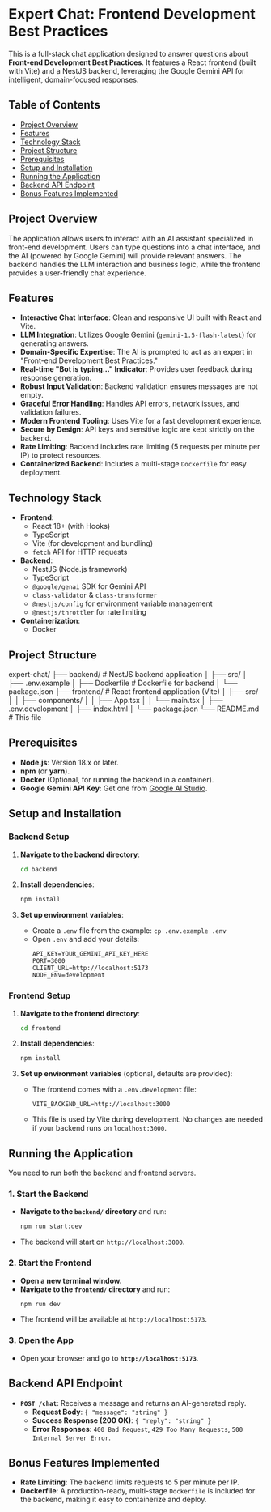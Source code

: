 # Expert Chat: Frontend Development Best Practices

This is a full-stack chat application designed to answer questions about **Front-end Development Best Practices**. It features a React frontend (built with Vite) and a NestJS backend, leveraging the Google Gemini API for intelligent, domain-focused responses.

## Table of Contents

- [Project Overview](#project-overview)
- [Features](#features)
- [Technology Stack](#technology-stack)
- [Project Structure](#project-structure)
- [Prerequisites](#prerequisites)
- [Setup and Installation](#setup-and-installation)
- [Running the Application](#running-the-application)
- [Backend API Endpoint](#backend-api-endpoint)
- [Bonus Features Implemented](#bonus-features-implemented)

## Project Overview

The application allows users to interact with an AI assistant specialized in front-end development. Users can type questions into a chat interface, and the AI (powered by Google Gemini) will provide relevant answers. The backend handles the LLM interaction and business logic, while the frontend provides a user-friendly chat experience.

## Features

- **Interactive Chat Interface**: Clean and responsive UI built with React and Vite.
- **LLM Integration**: Utilizes Google Gemini (`gemini-1.5-flash-latest`) for generating answers.
- **Domain-Specific Expertise**: The AI is prompted to act as an expert in "Front-end Development Best Practices."
- **Real-time "Bot is typing..." Indicator**: Provides user feedback during response generation.
- **Robust Input Validation**: Backend validation ensures messages are not empty.
- **Graceful Error Handling**: Handles API errors, network issues, and validation failures.
- **Modern Frontend Tooling**: Uses Vite for a fast development experience.
- **Secure by Design**: API keys and sensitive logic are kept strictly on the backend.
- **Rate Limiting**: Backend includes rate limiting (5 requests per minute per IP) to protect resources.
- **Containerized Backend**: Includes a multi-stage `Dockerfile` for easy deployment.

## Technology Stack

- **Frontend**:
  - React 18+ (with Hooks)
  - TypeScript
  - Vite (for development and bundling)
  - `fetch` API for HTTP requests
- **Backend**:
  - NestJS (Node.js framework)
  - TypeScript
  - `@google/genai` SDK for Gemini API
  - `class-validator` & `class-transformer`
  - `@nestjs/config` for environment variable management
  - `@nestjs/throttler` for rate limiting
- **Containerization**:
  - Docker

## Project Structure

expert-chat/
├── backend/ # NestJS backend application
│ ├── src/
│ ├── .env.example
│ ├── Dockerfile # Dockerfile for backend
│ └── package.json
├── frontend/ # React frontend application (Vite)
│ ├── src/
│ │ ├── components/
│ │ ├── App.tsx
│ │ └── main.tsx
│ ├── .env.development
│ ├── index.html
│ └── package.json
└── README.md # This file

## Prerequisites

- **Node.js**: Version 18.x or later.
- **npm** (or **yarn**).
- **Docker** (Optional, for running the backend in a container).
- **Google Gemini API Key**: Get one from [Google AI Studio](https://makersuite.google.com/app/apikey).

## Setup and Installation

### Backend Setup

1.  **Navigate to the backend directory**:
    ```bash
    cd backend
    ```

2.  **Install dependencies**:
    ```bash
    npm install
    ```

3.  **Set up environment variables**:
    -   Create a `.env` file from the example: `cp .env.example .env`
    -   Open `.env` and add your details:
        ```env
        API_KEY=YOUR_GEMINI_API_KEY_HERE
        PORT=3000
        CLIENT_URL=http://localhost:5173
        NODE_ENV=development
        ```

### Frontend Setup

1.  **Navigate to the frontend directory**:
    ```bash
    cd frontend
    ```

2.  **Install dependencies**:
    ```bash
    npm install
    ```

3.  **Set up environment variables** (optional, defaults are provided):
    -   The frontend comes with a `.env.development` file:
        ```env
        VITE_BACKEND_URL=http://localhost:3000
        ```
    -   This file is used by Vite during development. No changes are needed if your backend runs on `localhost:3000`.

## Running the Application

You need to run both the backend and frontend servers.

### 1. Start the Backend

-   **Navigate to the `backend/` directory** and run:
    ```bash
    npm run start:dev
    ```
-   The backend will start on `http://localhost:3000`.

### 2. Start the Frontend

-   **Open a new terminal window.**
-   **Navigate to the `frontend/` directory** and run:
    ```bash
    npm run dev
    ```
-   The frontend will be available at `http://localhost:5173`.

### 3. Open the App

-   Open your browser and go to **`http://localhost:5173`**.

## Backend API Endpoint

-   **`POST /chat`**: Receives a message and returns an AI-generated reply.
    -   **Request Body**: `{ "message": "string" }`
    -   **Success Response (200 OK)**: `{ "reply": "string" }`
    -   **Error Responses**: `400 Bad Request`, `429 Too Many Requests`, `500 Internal Server Error`.

## Bonus Features Implemented

-   **Rate Limiting**: The backend limits requests to 5 per minute per IP.
-   **Dockerfile**: A production-ready, multi-stage `Dockerfile` is included for the backend, making it easy to containerize and deploy.